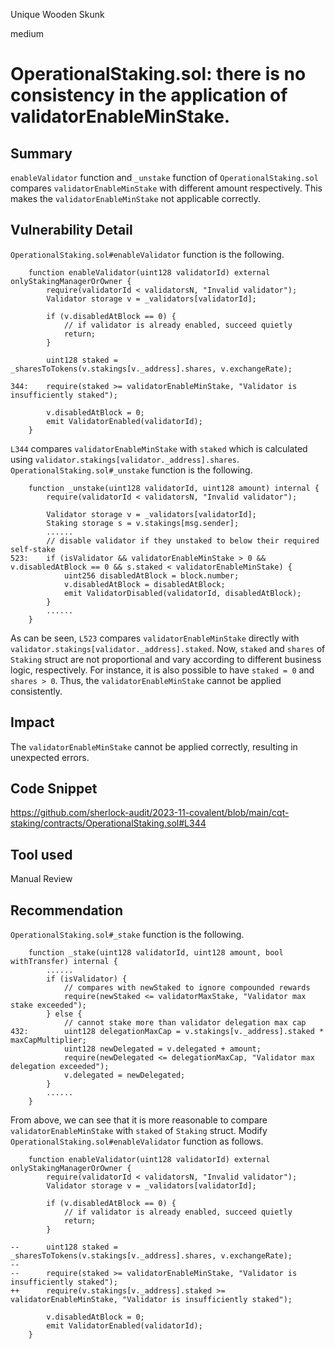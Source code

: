 Unique Wooden Skunk

medium

# OperationalStaking.sol: there is no consistency in the application of validatorEnableMinStake.

## Summary
`enableValidator` function and `_unstake` function of `OperationalStaking.sol` compares `validatorEnableMinStake` with different amount respectively.
This makes the `validatorEnableMinStake` not applicable correctly.

## Vulnerability Detail
`OperationalStaking.sol#enableValidator` function is the following.
```solidity
    function enableValidator(uint128 validatorId) external onlyStakingManagerOrOwner {
        require(validatorId < validatorsN, "Invalid validator");
        Validator storage v = _validators[validatorId];

        if (v.disabledAtBlock == 0) {
            // if validator is already enabled, succeed quietly
            return;
        }

        uint128 staked = _sharesToTokens(v.stakings[v._address].shares, v.exchangeRate);

344:    require(staked >= validatorEnableMinStake, "Validator is insufficiently staked");

        v.disabledAtBlock = 0;
        emit ValidatorEnabled(validatorId);
    }
```
`L344` compares `validatorEnableMinStake` with `staked` which is calculated using `validator.stakings[validator._address].shares`.
`OperationalStaking.sol#_unstake` function is the following.
```solidity
    function _unstake(uint128 validatorId, uint128 amount) internal {
        require(validatorId < validatorsN, "Invalid validator");

        Validator storage v = _validators[validatorId];
        Staking storage s = v.stakings[msg.sender];
        ......
        // disable validator if they unstaked to below their required self-stake
523:    if (isValidator && validatorEnableMinStake > 0 && v.disabledAtBlock == 0 && s.staked < validatorEnableMinStake) {
            uint256 disabledAtBlock = block.number;
            v.disabledAtBlock = disabledAtBlock;
            emit ValidatorDisabled(validatorId, disabledAtBlock);
        }
        ......
    }
```
As can be seen, `L523` compares `validatorEnableMinStake` directly with `validator.stakings[validator._address].staked`.
Now, `staked` and `shares` of `Staking` struct are not proportional and vary according to different business logic, respectively.
For instance, it is also possible to have `staked = 0` and `shares > 0`.
Thus, the `validatorEnableMinStake` cannot be applied consistently.

## Impact
The `validatorEnableMinStake` cannot be applied correctly, resulting in unexpected errors.

## Code Snippet
https://github.com/sherlock-audit/2023-11-covalent/blob/main/cqt-staking/contracts/OperationalStaking.sol#L344

## Tool used
Manual Review

## Recommendation
`OperationalStaking.sol#_stake` function is the following.
```solidity
    function _stake(uint128 validatorId, uint128 amount, bool withTransfer) internal {
        ......
        if (isValidator) {
            // compares with newStaked to ignore compounded rewards
            require(newStaked <= validatorMaxStake, "Validator max stake exceeded");
        } else {
            // cannot stake more than validator delegation max cap
432:        uint128 delegationMaxCap = v.stakings[v._address].staked * maxCapMultiplier;
            uint128 newDelegated = v.delegated + amount;
            require(newDelegated <= delegationMaxCap, "Validator max delegation exceeded");
            v.delegated = newDelegated;
        }
        ......
    }
```
From above, we can see that it is more reasonable to compare `validatorEnableMinStake` with `staked` of `Staking` struct.
Modify `OperationalStaking.sol#enableValidator` function as follows.
```solidity
    function enableValidator(uint128 validatorId) external onlyStakingManagerOrOwner {
        require(validatorId < validatorsN, "Invalid validator");
        Validator storage v = _validators[validatorId];

        if (v.disabledAtBlock == 0) {
            // if validator is already enabled, succeed quietly
            return;
        }

--      uint128 staked = _sharesToTokens(v.stakings[v._address].shares, v.exchangeRate);
--
--      require(staked >= validatorEnableMinStake, "Validator is insufficiently staked");
++      require(v.stakings[v._address].staked >= validatorEnableMinStake, "Validator is insufficiently staked");

        v.disabledAtBlock = 0;
        emit ValidatorEnabled(validatorId);
    }
```